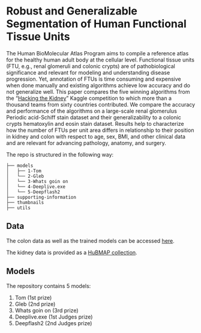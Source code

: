 # Robust and Generalizable Segmentation of Human Functional Tissue Units

The Human BioMolecular Atlas Program aims to compile a reference atlas for the healthy human adult body at the cellular level. Functional tissue units (FTU, e.g., renal glomeruli and colonic crypts) are of pathobiological significance and relevant for modeling and understanding disease progression. Yet, annotation of FTUs is time consuming and expensive when done manually and existing algorithms achieve low accuracy and do not generalize well. This paper compares the five winning algorithms from the “[Hacking the Kidney](https://www.kaggle.com/c/hubmap-kidney-segmentation)” Kaggle competition to which more than a thousand teams from sixty countries contributed. We compare the accuracy and performance of the algorithms on a large-scale renal glomerulus Periodic acid-Schiff stain dataset and their generalizability to a colonic crypts hematoxylin and eosin stain dataset. Results help to characterize how the number of FTUs per unit area differs in relationship to their position in kidney and colon with respect to age, sex, BMI, and other clinical data and are relevant for advancing pathology, anatomy, and surgery.

The repo is structured in the following way:
```
├── models
│   ├── 1-Tom
│   └── 2-Gleb
│   └── 3-Whats goin on
│   └── 4-Deeplive.exe
│   └── 5-Deepflash2
├── supporting-information
├── thumbnails
├── utils
```
## Data

The colon data as well as the trained models can be accessed [here](https://drive.google.com/drive/u/0/folders/1m_NjuladAGt0iboq_eXHBRwjmkP2w6uc).

The kidney data is provided as a [HuBMAP collection](https://portal.hubmapconsortium.org/browse/collection/4964d24bbc6668a72c4cbb5e0393a6bc
).

## Models

The repository contains 5 models:
1. Tom (1st prize)
2. Gleb (2nd prize)
3. Whats goin on (3rd prize)
4. Deeplive.exe (1st Judges prize)
5. Deepflash2 (2nd Judges prize)


